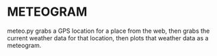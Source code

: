 METEOGRAM
=========

meteo.py grabs a GPS location for a place from the web, then grabs the current weather data for that location, then plots that weather data as a meteogram.
